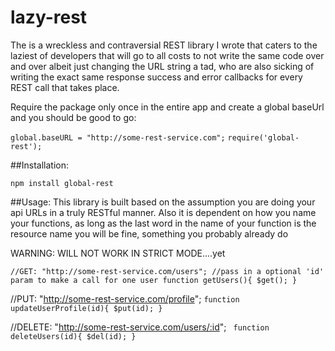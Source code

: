 # lazy-rest
The is a wreckless and contraversial REST library I wrote that caters to the laziest of developers that will go to all costs to not write the same code over and over albeit just changing the URL string a tad, who are also sicking of writing the exact same response success and error callbacks for every REST call that takes place.

Require the package only once in the entire app and create a global baseUrl and you should be good to go:

`global.baseURL = "http://some-rest-service.com";`
`require('global-rest');`


##Installation:

`npm install global-rest`


##Usage: This library is built based on the assumption you are doing your api URLs in a truly RESTful manner. Also it is dependent on how you name your functions, as long as the last word in the name of your function is the resource name you will be fine, something you probably already do

WARNING: WILL NOT WORK IN STRICT MODE....yet

`//GET: "http://some-rest-service.com/users";
 //pass in a optional 'id' param to make a call for one user
function getUsers(){
	$get();
}`


//PUT: "http://some-rest-service.com/profile";
`
function updateUserProfile(id){
	$put(id);
}
`

//DELETE:  "http://some-rest-service.com/users/:id";
`
function deleteUsers(id){
	$del(id);
}`



